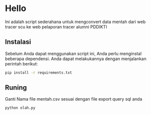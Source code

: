 # Hello
Ini adalah script sederahana untuk mengconvert data mentah dari web tracer scu ke web pelaporan tracer alumni PDDIKTI

## Instalasi
Sebelum Anda dapat menggunakan script ini, Anda perlu menginstal beberapa dependensi. Anda dapat melakukannya dengan menjalankan perintah berikut:

```bash
pip install -r requirements.txt

```
## Runing
Ganti Nama file mentah.csv sesuai dengan file export query sql anda
```bash
python olah.py

```